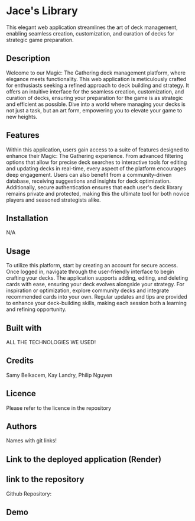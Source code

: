 # Jace's Library

This elegant web application streamlines the art of deck management, enabling seamless creation, customization, and curation of decks for strategic game preparation.

## Description

Welcome to our Magic: The Gathering deck management platform, where elegance meets functionality. This web application is meticulously crafted for enthusiasts seeking a refined approach to deck building and strategy. It offers an intuitive interface for the seamless creation, customization, and curation of decks, ensuring your preparation for the game is as strategic and efficient as possible. Dive into a world where managing your decks is not just a task, but an art form, empowering you to elevate your game to new heights.

## Features

Within this application, users gain access to a suite of features designed to enhance their Magic: The Gathering experience. From advanced filtering options that allow for precise deck searches to interactive tools for editing and updating decks in real-time, every aspect of the platform encourages deep engagement. Users can also benefit from a community-driven database, receiving suggestions and insights for deck optimization. Additionally, secure authentication ensures that each user's deck library remains private and protected, making this the ultimate tool for both novice players and seasoned strategists alike.

## Installation

N/A

## Usage 

To utilize this platform, start by creating an account for secure access. Once logged in, navigate through the user-friendly interface to begin crafting your decks. The application supports adding, editing, and deleting cards with ease, ensuring your deck evolves alongside your strategy. For inspiration or optimization, explore community decks and integrate recommended cards into your own. Regular updates and tips are provided to enhance your deck-building skills, making each session both a learning and refining opportunity.

## Built with

ALL THE TECHNOLOGIES WE USED! 

## Credits

Samy Belkacem, Kay Landry, Philip Nguyen

## Licence

Please refer to the licence in the repository

## Authors

Names with git links!

## Link to the deployed application (Render)

## link to the repository

Github Repository: 

## Demo